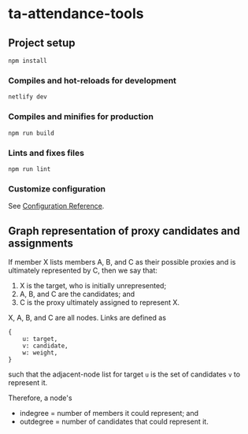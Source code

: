 # ta-attendance-tools

## Project setup
```
npm install
```

### Compiles and hot-reloads for development
```
netlify dev
```

### Compiles and minifies for production
```
npm run build
```

### Lints and fixes files
```
npm run lint
```

### Customize configuration
See [Configuration Reference](https://cli.vuejs.org/config/).

## Graph representation of proxy candidates and assignments

If member X lists members A, B, and C as their possible proxies and is ultimately represented by C, then we say that:

1. X is the target, who is initially unrepresented;
2. A, B, and C are the candidates; and
3. C is the proxy ultimately assigned to represent X.

X, A, B, and C are all nodes.  Links are defined as

    {
        u: target,
        v: candidate,
        w: weight,
    }

such that the adjacent-node list for target `u` is the set of candidates `v` to represent it.

Therefore, a node's

* indegree = number of members it could represent; and
* outdegree = number of candidates that could represent it.